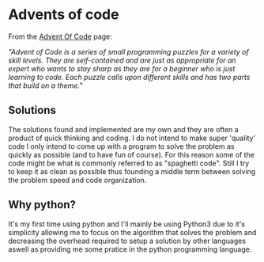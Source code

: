 # Advents of code

From the [Advent Of Code](https://adventofcode.com/2017/about) page:


*"Advent of Code is a series of small programming puzzles for a variety of skill levels. They are self-contained and are just as appropriate for an expert who wants to stay sharp as they are for a beginner who is just learning to code. Each puzzle calls upon different skills and has two parts that build on a theme."*


## Solutions

The solutions found and implemented are my own and they are often a product of quick thinking and coding. I do not intend to make super 'quality' code I only intend to come up with a program to solve the problem as quickly as possible (and to have fun of course). For this reason some of the code might be what is commonly referred to as "spaghetti code". Still I try to keep it as clean as possible thus founding a middle term between solving the problem speed and code organization.

## Why python?

It's my first time using python and I'll mainly be using Python3 due to it's simplicity allowing me to focus on the algorithm that solves the problem and decreasing the overhead required to setup a solution by other languages aswell as providing me some pratice in the python programming language.


